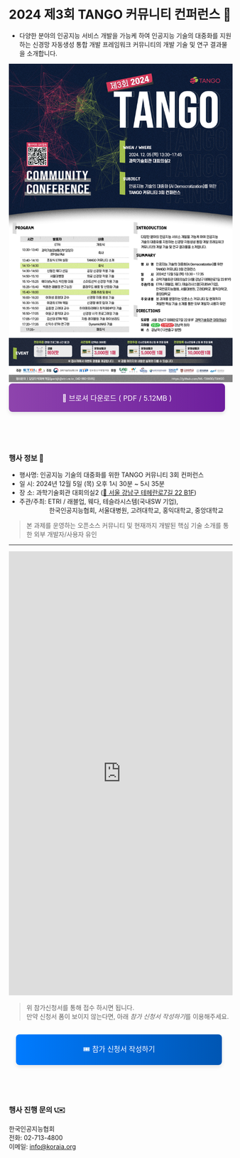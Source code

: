 # 2024 제3회 TANGO 커뮤니티 컨퍼런스 🎄
- 다양한 분야의 인공지능 서비스 개발을 가능케 하여 인공지능 기술의 대중화를 지원하는 신경망 자동생성 통합 개발 프레임워크 커뮤니티의 개발 기술 및 연구 결과물을 소개합니다.

<img src="img/poster.jpg">
<a href="https://raw.githubusercontent.com/aitango/aitango/refs/heads/main/2024_tango.pdf" style="
    display: inline-block;
    padding: 20px 120px;
    font-size: 16px;
    color: #ffffff;
    background: linear-gradient(90deg, #8e44ad, #6d1e9d);
    text-decoration: none;
    border-radius: 8px;
    box-shadow: 0 4px 8px rgba(0, 0, 0, 0.1);
    transition: background 0.3s ease, transform 0.2s ease;
  " onmouseover="this.style.background='linear-gradient(90deg, #6d1e9d, #4a007d)'; this.style.transform='translateY(-2px)';" onmouseout="this.style.background='linear-gradient(90deg, #8e44ad, #6d1e9d)'; this.style.transform='translateY(0)';">
    💎 브로셔 다운로드 ( PDF / 5.12MB )
</a>

<br>
<br>
<br><br><br>

### 행사 정보 🚀
- 행사명: 인공지능 기술의 대중화를 위한 TANGO 커뮤니티 3회 컨퍼런스
- 일 시: 2024년 12월 5일 (목) 오후 1시 30분 ~ 5시 35분
- 장 소: 과학기술회관 대회의실2 (<a href="https://naver.me/5Q4ucnAe" target="_blank">📍 서울 강남구 테헤란로7길 22 B1F</a>)
- 주관/주최: ETRI / 래블업, 웨다, 테슬라시스템(국내SW 기업),<br>&nbsp;&nbsp;&nbsp;&nbsp;&nbsp;&nbsp;&nbsp;&nbsp;&nbsp;&nbsp;&nbsp;&nbsp;&nbsp;&nbsp;&nbsp;&nbsp;&nbsp;한국인공지능협회, 서울대병원, 고려대학교, 홍익대학교, 중앙대학교<br>
> 본 과제를 운영하는 오픈소스 커뮤니티 및 현재까지 개발된 핵심 기술 소개를 통한 외부 개발자/사용자 유인

<hr>
 


<embed width="100%" height="1000px" src="https://forms.office.com/Pages/ResponsePage.aspx?id=R-m80YLgfUih_nFV8ZpfWyJQ58c_sd9CqRDKjJnOXlRURjM1NDkxWU5EV0hQOTFBS1RIRUk2VlJURi4u&embed=true" frameborder="0" marginwidth="0" marginheight="0" style="border: none; max-width:100%; max-height:100vh" allowfullscreen webkitallowfullscreen mozallowfullscreen msallowfullscreen>

> 위 참가신청서를 통해 접수 하시면 됩니다. <br>만약 신청서 폼이 보이지 않는다면, 아래 *참가 신청서 작성하기*를 이용해주세요.

<br>
 <!-- 참가 접수하기 버튼 -->
<a href="https://forms.office.com/r/xG9zrQE3k8" target="_blank" style="
    display: inline-block;
    padding: 20px 30%;
    font-size: 16px;
    color: #ffffff;
    background: linear-gradient(90deg, #007BFF, #0056b3);
    text-decoration: none;
    border-radius: 8px;
    box-shadow: 0 4px 8px rgba(0, 0, 0, 0.1);
    transition: background 0.3s ease, transform 0.2s ease;
    margin-left: 16px;
  " onmouseover="this.style.background='linear-gradient(90deg, #0056b3, #003d80)'; this.style.transform='translateY(-2px)';" onmouseout="this.style.background='linear-gradient(90deg, #007BFF, #0056b3)'; this.style.transform='translateY(0)';">
    🎟 참가 신청서 작성하기
</a>

<br>

<br><br><br>

### 행사 진행 문의 📞✉️
한국인공지능협회   
전화: 02-713-4800  
이메일: [info@koraia.org](mailto:info@koraia.org)
